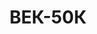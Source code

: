 ---
lang: ua
layout: featured
title: ВЕК-50К
max_weight: 50
icon: /assets/img/products/40К50К.png
description: "<b>За спец замовленням</b></br>Діапазон: 0,4т... 50т</br>Висота цифри індикатора: 58мм</br>Ціна розподілу: 50кг</br><b>Ціна залежить від вибору чалочних комплектуючих</b>"
---